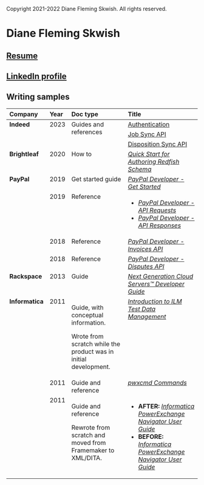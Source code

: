 Copyright 2021-2022 Diane Fleming Skwish. All rights reserved.

# Diane Fleming Skwish

## [Resume](dianeskwish_resume_2024.pdf "dianeskwish_resume_2024.pdf")

## [LinkedIn profile](https://www.linkedin.com/in/diane-fleming-skwish-107801 "https://www.linkedin.com/in/diane-fleming-skwish-107801")

## Writing samples

<table>
   <thead>
      <tr>
         <th align="left" valign="top">Company</th>
         <th align="left" valign="top">Year</th>
         <th align="left" valign="top">Doc type</th>
         <th align="left" valign="top">Title</th>
      </tr>
   </thead>
   <tbody>
     <tr>
         <td align="left" valign="top" rowspan="3"><b>Indeed</b></td>
         <td align="left" valign="top" rowspan="3">2023</td>
         <td align="left" valign="top" rowspan="3">Guides and references</td>
         <td align="left" valign="top"><a href="https://docs.indeed.com/dev/docs/authentication-landing-page">Authentication</a></td>
      </tr>
      <tr>
         <td align="left" valign="top"><a href="https://docs.indeed.com/dev/docs/job-sync-api-landing-page">Job Sync API</a></td>
      </tr>
      <tr>
         <td align="left" valign="top"><a href="https://docs.indeed.com/dev/docs/disposition-sync-landing-page">Disposition Sync API</a></td>
      </tr>
      <tr>
         <td align="left" valign="top"><b>Brightleaf</b></td>
         <td align="left" valign="top">2020</td>
         <td align="left" valign="top">How to</td>
         <td align="left" valign="top"><a href="https://www.dmtf.org/sites/default/files/standards/documents/DSP2055_1.0.0.pdf" title="https://www.dmtf.org/sites/default/files/standards/documents/DSP2055_1.0.0.pdf"><i>Quick Start for Authoring Redfish Schema</i></a></td>
      </tr>
      <tr>
         <td align="left" valign="top" rowspan="4"><b>PayPal</b></td>
         <td align="left" valign="top">2019</td>
         <td align="left" valign="top">Get started guide</td>
         <td align="left" valign="top"><a href="https://web.archive.org/web/20190502194619if_/https:/developer.paypal.com/docs/api/overview/" title="https://web.archive.org/web/20190502194619if_/https:/developer.paypal.com/docs/api/overview/"><i>PayPal Developer - Get Started</i></a>
         </td>
      </tr>
      <tr>
         <td align="left" valign="top">2019</td>
         <td align="left" valign="top">Reference</td>
         <td align="left" valign="top">
            <ul>
               <li><a href="https://web.archive.org/web/20190607211049/https:/developer.paypal.com/docs/api/reference/api-requests/" title="https://web.archive.org/web/20190607211049/https:/developer.paypal.com/docs/api/reference/api-requests/"><i>PayPal Developer - API Requests</i></a></li>
               <li><a href="https://web.archive.org/web/20200722200441/https:/developer.paypal.com/docs/api/reference/api-responses/" title="https://web.archive.org/web/20200722200441/https:/developer.paypal.com/docs/api/reference/api-responses/"><i>PayPal Developer - API Responses</i></a></li>
         </td>
      </tr>
      <tr>
         <td align="left" valign="top">2018</td>
         <td align="left" valign="top">Reference</td>
         <td align="left" valign="top"><a href="https://web.archive.org/web/20200722194350/https:/developer.paypal.com/docs/api/invoicing/v2/" title="https://web.archive.org/web/20200722194350/https:/developer.paypal.com/docs/api/invoicing/v2/"><i>PayPal Developer - Invoices API</i></a></td>
      </tr>
      <tr>
         <td align="left" valign="top">2018</td>
         <td align="left" valign="top">Reference</td>
         <td align="left" valign="top"><a href="https://web.archive.org/web/20200722200517/https:/developer.paypal.com/docs/api/customer-disputes/v1/" title="https://web.archive.org/web/20200722200517/https:/developer.paypal.com/docs/api/customer-disputes/v1/"><i>PayPal Developer - Disputes API</i></a></td>
      </tr>
      <tr>
         <td align="left" valign="top"><b>Rackspace</b></td>
         <td align="left" valign="top">2013</td>
         <td align="left" valign="top">Guide</td>
         <td align="left" valign="top"><a href="https://web.archive.org/web/20130513223532/http://docs.rackspace.com/servers/api/v2/cs-devguide/content/index.html" title="https://web.archive.org/web/20130513223532/http://docs.rackspace.com/servers/api/v2/cs-devguide/content/index.html"><i>Next Generation Cloud Servers™ Developer Guide</i></a></td>
      </tr>
      <tr>
         <td align="left" valign="top" rowspan="3"><b>Informatica</b></td>
         <td align="left" valign="top">2011</td>
         <td align="left" valign="top"><p>Guide, with conceptual information.</p><p>Wrote from scratch while the product was in initial development.</p></td>
         <td align="left" valign="top"><a href="https://github.com/drfleming0227/portfolio/blob/main/tech-writing/IntroductionToILMTestDataManagement.pdf" title="https://github.com/drfleming0227/portfolio/blob/main/tech-writing/IntroductionToILMTestDataManagement.pdf"><i>Introduction to ILM Test Data Management</i></a></td>
      </tr>
      <tr>
         <td align="left" valign="top">2011</td>
         <td align="left" valign="top">Guide and reference</td>
         <td align="left" valign="top"><a href="https://github.com/drfleming0227/portfolio/blob/main/tech-writing/pwxcmdCommands.pdf" title="https://github.com/drfleming0227/portfolio/blob/main/tech-writing/pwxcmdCommands.pdf"><i>pwxcmd Commands</i></a></td>
      </tr>
      <tr>
         <td align="left" valign="top">2011</td>
         <td align="left" valign="top">
            <p>Guide and reference</p>
            <p>Rewrote from scratch and moved from Framemaker to XML/DITA.</p>
         </td>
         <td align="left" valign="top">
            <ul>
               <li><b>AFTER:</b> <a href="https://github.com/drfleming0227/portfolio/blob/main/tech-writing/book_rewrite/PWXNavigatorUserGuide(after_rewrite).pdf" title="https://github.com/drfleming0227/portfolio/blob/main/tech-writing/book_rewrite/PWXNavigatorUserGuide(after_rewrite).pdf"><i>Informatica PowerExchange Navigator User Guide</i></a></li>
               <li><b>BEFORE:</b> <a href="https://github.com/drfleming0227/portfolio/blob/main/tech-writing/book_rewrite/PWXNavigatorUserGuide(before_rewrite).pdf" title="https://github.com/drfleming0227/portfolio/blob/main/tech-writing/book_rewrite/PWXNavigatorUserGuide(before_rewrite).pdf"><i>Informatica PowerExchange Navigator User Guide</i></a></li>
            </ul>
         </td>
      </tr>
   </tbody>
</table>
